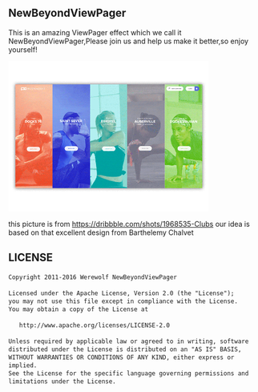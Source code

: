 ## NewBeyondViewPager
This is an amazing ViewPager effect which we call it NewBeyondViewPager,Please join us and help us make it better,so enjoy yourself!

![demo](./art/clubs.gif)

this picture is from https://dribbble.com/shots/1968535-Clubs
our idea is based on that excellent design from Barthelemy Chalvet

## LICENSE
	Copyright 2011-2016 Werewolf NewBeyondViewPager
	
	Licensed under the Apache License, Version 2.0 (the "License");
	you may not use this file except in compliance with the License.
	You may obtain a copy of the License at
	
	   http://www.apache.org/licenses/LICENSE-2.0
	
	Unless required by applicable law or agreed to in writing, software
	distributed under the License is distributed on an "AS IS" BASIS,
	WITHOUT WARRANTIES OR CONDITIONS OF ANY KIND, either express or implied.
	See the License for the specific language governing permissions and
	limitations under the License.
